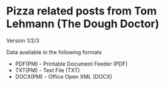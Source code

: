 # Pizza related posts from Tom Lehmann (The Dough Doctor) 

Version 1/2/3

Data available in the following formats

- PDF(PM) - Printable Document Feeder (PDF) 
- TXT(PM) - Text File (TXT) 
- DOCX(PM) - Office Open XML (DOCX)
